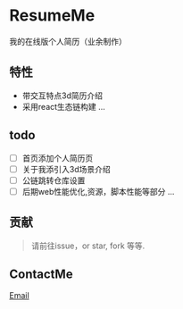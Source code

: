 # ResumeMe
我的在线版个人简历（业余制作）

## 特性
- 带交互特点3d简历介绍
- 采用react生态链构建
...

## todo
- [ ] 首页添加个人简历页
- [ ] 关于我添引入3d场景介绍
- [ ] 公链跳转仓库设置
- [ ] 后期web性能优化,资源，脚本性能等部分
...

## 贡献
> 请前往issue，or star, fork 等等.

## ContactMe
[Email](1506262681@qq.com)
